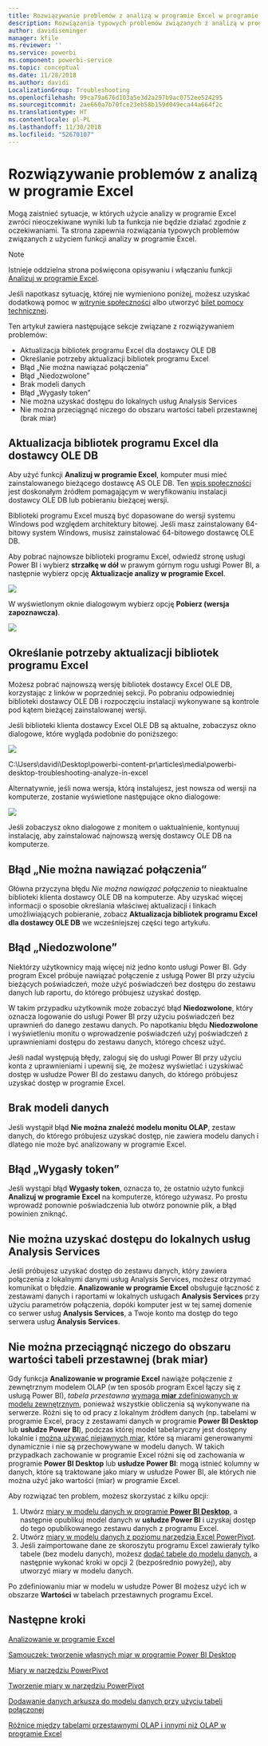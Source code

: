 ```yaml
---
title: Rozwiązywanie problemów z analizą w programie Excel w programie Power BI Desktop
description: Rozwiązania typowych problemów związanych z analizą w programie Excel
author: davidiseminger
manager: kfile
ms.reviewer: ''
ms.service: powerbi
ms.component: powerbi-service
ms.topic: conceptual
ms.date: 11/28/2018
ms.author: davidi
LocalizationGroup: Troubleshooting
ms.openlocfilehash: 99ca79a676d103a5e3d2a297b9ac0752ee524295
ms.sourcegitcommit: 2ae660a7b70fce23eb58b159d049eca44a664f2c
ms.translationtype: HT
ms.contentlocale: pl-PL
ms.lasthandoff: 11/30/2018
ms.locfileid: "52670107"
---
```

# <a name="troubleshooting-analyze-in-excel"></a>Rozwiązywanie problemów z analizą w programie Excel
Mogą zaistnieć sytuacje, w których użycie analizy w programie Excel zwróci nieoczekiwane wyniki lub ta funkcja nie będzie działać zgodnie z oczekiwaniami. Ta strona zapewnia rozwiązania typowych problemów związanych z użyciem funkcji analizy w programie Excel.

> [!NOTE]
> Istnieje oddzielna strona poświęcona opisywaniu i włączaniu funkcji [Analizuj w programie Excel](service-analyze-in-excel.md).
> 
> Jeśli napotkasz sytuację, której nie wymieniono poniżej, możesz uzyskać dodatkową pomoc w [witrynie społeczności](http://community.powerbi.com/) albo utworzyć [bilet pomocy technicznej](https://powerbi.microsoft.com/support/).
> 
> 

Ten artykuł zawiera następujące sekcje związane z rozwiązywaniem problemów:

* Aktualizacja bibliotek programu Excel dla dostawcy OLE DB
* Określanie potrzeby aktualizacji bibliotek programu Excel
* Błąd „Nie można nawiązać połączenia”
* Błąd „Niedozwolone”
* Brak modeli danych
* Błąd „Wygasły token”
* Nie można uzyskać dostępu do lokalnych usług Analysis Services
* Nie można przeciągnąć niczego do obszaru wartości tabeli przestawnej (brak miar)

## <a name="update-excel-libraries-for-the-ole-db-provider"></a>Aktualizacja bibliotek programu Excel dla dostawcy OLE DB
Aby użyć funkcji **Analizuj w programie Excel**, komputer musi mieć zainstalowanego bieżącego dostawcę AS OLE DB. Ten [wpis społeczności](http://community.powerbi.com/t5/Service/Analyze-in-Excel-Initialization-of-the-data-source-failed/m-p/30837#M8081) jest doskonałym źródłem pomagającym w weryfikowaniu instalacji dostawcy OLE DB lub pobieraniu bieżącej wersji.

Biblioteki programu Excel muszą być dopasowane do wersji systemu Windows pod względem architektury bitowej. Jeśli masz zainstalowany 64-bitowy system Windows, musisz zainstalować 64-bitowego dostawcę OLE DB.

Aby pobrać najnowsze biblioteki programu Excel, odwiedź stronę usługi Power BI i wybierz **strzałkę w dół** w prawym górnym rogu usługi Power BI, a następnie wybierz opcję **Aktualizacje analizy w programie Excel**.

![](media/desktop-troubleshooting-analyze-in-excel/tshoot-analyze-excel_1.png)

W wyświetlonym oknie dialogowym wybierz opcję **Pobierz (wersja zapoznawcza)**.

![](media/desktop-troubleshooting-analyze-in-excel/tshoot-analyze-excel_2.png)

## <a name="determining-whether-you-need-to-update-your-excel-libraries"></a>Określanie potrzeby aktualizacji bibliotek programu Excel
Możesz pobrać najnowszą wersję bibliotek dostawcy Excel OLE DB, korzystając z linków w poprzedniej sekcji. Po pobraniu odpowiedniej biblioteki dostawcy OLE DB i rozpoczęciu instalacji wykonywane są kontrole pod kątem bieżącej zainstalowanej wersji.

Jeśli biblioteki klienta dostawcy Excel OLE DB są aktualne, zobaczysz okno dialogowe, które wygląda podobnie do poniższego:

![](media/desktop-troubleshooting-analyze-in-excel/troubleshoot-analyze-excel_3.png)

C:\Users\davidi\Desktop\powerbi-content-pr\articles\media\powerbi-desktop-troubleshooting-analyze-in-excel

Alternatywnie, jeśli nowa wersja, którą instalujesz, jest nowsza od wersji na komputerze, zostanie wyświetlone następujące okno dialogowe:

![](media/desktop-troubleshooting-analyze-in-excel/troubleshoot-analyze-excel_2.png)

Jeśli zobaczysz okno dialogowe z monitem o uaktualnienie, kontynuuj instalację, aby zainstalować najnowszą wersję dostawcy OLE DB na komputerze.

## <a name="connection-cannot-be-made-error"></a>Błąd „Nie można nawiązać połączenia”
Główna przyczyna błędu *Nie można nawiązać połączenia* to nieaktualne biblioteki klienta dostawcy OLE DB na komputerze. Aby uzyskać więcej informacji o sposobie określania właściwej aktualizacji i linkach umożliwiających pobieranie, zobacz **Aktualizacja bibliotek programu Excel dla dostawcy OLE DB** we wcześniejszej części tego artykułu.

## <a name="forbidden-error"></a>Błąd „Niedozwolone”
Niektórzy użytkownicy mają więcej niż jedno konto usługi Power BI. Gdy program Excel próbuje nawiązać połączenie z usługą Power BI przy użyciu bieżących poświadczeń, może użyć poświadczeń bez dostępu do zestawu danych lub raportu, do którego próbujesz uzyskać dostęp.

W takim przypadku użytkownik może zobaczyć błąd **Niedozwolone**, który oznacza logowanie do usługi Power BI przy użyciu poświadczeń bez uprawnień do danego zestawu danych. Po napotkaniu błędu **Niedozwolone** i wyświetleniu monitu o wprowadzenie poświadczeń użyj poświadczeń z uprawnieniami dostępu do zestawu danych, którego chcesz użyć.

Jeśli nadal występują błędy, zaloguj się do usługi Power BI przy użyciu konta z uprawnieniami i upewnij się, że możesz wyświetlać i uzyskiwać dostęp w usłudze Power BI do zestawu danych, do którego próbujesz uzyskać dostęp w programie Excel.

## <a name="no-data-models"></a>Brak modeli danych
Jeśli wystąpił błąd **Nie można znaleźć modelu monitu OLAP**, zestaw danych, do którego próbujesz uzyskać dostęp, nie zawiera modelu danych i dlatego nie może być analizowany w programie Excel.

## <a name="token-expired-error"></a>Błąd „Wygasły token”
Jeśli wystąpi błąd **Wygasły token**, oznacza to, że ostatnio użyto funkcji **Analizuj w programie Excel** na komputerze, którego używasz. Po prostu wprowadź ponownie poświadczenia lub otwórz ponownie plik, a błąd powinien zniknąć.

## <a name="unable-to-access-on-premises-analysis-services"></a>Nie można uzyskać dostępu do lokalnych usług Analysis Services
Jeśli próbujesz uzyskać dostęp do zestawu danych, który zawiera połączenia z lokalnymi danymi usług Analysis Services, możesz otrzymać komunikat o błędzie. **Analizowanie w programie Excel** obsługuje łączność z zestawami danych i raportami w lokalnych usługach **Analysis Services** przy użyciu parametrów połączenia, dopóki komputer jest w tej samej domenie co serwer usług **Analysis Services**, a Twoje konto ma dostęp do tego serwera usług **Analysis Services**.

## <a name="cant-drag-anything-to-the-pivottable-values-area-no-measures"></a>Nie można przeciągnąć niczego do obszaru wartości tabeli przestawnej (brak miar)
Gdy funkcja **Analizowanie w programie Excel** nawiąże połączenie z zewnętrznym modelem OLAP (w ten sposób program Excel łączy się z usługą Power BI), *tabela przestawna* [wymaga **miar** zdefiniowanych w modelu zewnętrznym](https://support.microsoft.com/kb/234700), ponieważ wszystkie obliczenia są wykonywane na serwerze. Różni się to od pracy z lokalnym źródłem danych (np. tabelami w programie Excel, pracy z zestawami danych w programie **Power BI Desktop** lub **usłudze Power BI**), podczas której model tabelaryczny jest dostępny lokalnie i [można używać niejawnych miar](https://msdn.microsoft.com/library/gg399077.aspx), które są miarami generowanymi dynamicznie i nie są przechowywane w modelu danych. W takich przypadkach zachowanie w programie Excel różni się od zachowania w programie **Power BI Desktop** lub **usłudze Power BI**: mogą istnieć kolumny w danych, które są traktowane jako miary w usłudze Power BI, ale których nie można użyć jako wartości (miar) w programie Excel.

Aby rozwiązać ten problem, możesz skorzystać z kilku opcji:

1. Utwórz [miary w modelu danych w programie **Power BI Desktop**](desktop-tutorial-create-measures.md), a następnie opublikuj model danych w **usłudze Power BI** i uzyskaj dostęp do tego opublikowanego zestawu danych z programu Excel.
2. Utwórz [miary w modelu danych z poziomu narzędzia Excel PowerPivot](https://support.office.com/article/Create-a-Measure-in-Power-Pivot-d3cc1495-b4e5-48e7-ba98-163022a71198).
3. Jeśli zaimportowane dane ze skoroszytu programu Excel zawierały tylko tabele (bez modelu danych), możesz [dodać tabele do modelu danych](https://support.office.com/article/Add-worksheet-data-to-a-Data-Model-using-a-linked-table-d3665fc3-99b0-479d-ba09-a37640f5be42), a następnie wykonać kroki w opcji 2 (bezpośrednio powyżej), aby utworzyć miary w modelu danych.

Po zdefiniowaniu miar w modelu w usłudze Power BI możesz użyć ich w obszarze **Wartości** w tabelach przestawnych programu Excel.

## <a name="next-steps"></a>Następne kroki
[Analizowanie w programie Excel](service-analyze-in-excel.md)

[Samouczek: tworzenie własnych miar w programie Power BI Desktop](desktop-tutorial-create-measures.md)

[Miary w narzędziu PowerPivot](https://msdn.microsoft.com/library/gg399077.aspx)

[Tworzenie miary w narzędziu PowerPivot](https://support.office.com/article/Create-a-Measure-in-Power-Pivot-d3cc1495-b4e5-48e7-ba98-163022a71198)

[Dodawanie danych arkusza do modelu danych przy użyciu tabeli połączonej](https://support.office.com/article/Add-worksheet-data-to-a-Data-Model-using-a-linked-table-d3665fc3-99b0-479d-ba09-a37640f5be42)

[Różnice między tabelami przestawnymi OLAP i innymi niż OLAP w programie Excel](https://support.microsoft.com/kb/234700)

